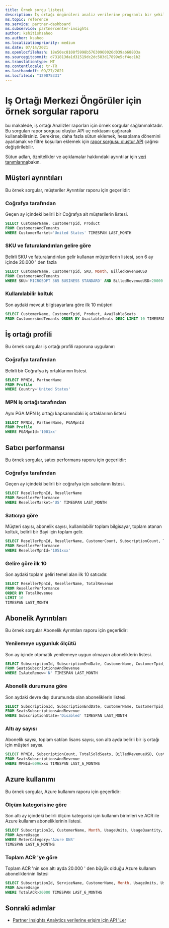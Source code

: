 ```yaml
---
title: Örnek sorgu listesi
description: İş ortağı öngörüleri analiz verilerine programlı bir şekilde erişmek için örnek sorguları kullanın.
ms.topic: reference
ms.service: partner-dashboard
ms.subservice: partnercenter-insights
author: kshitishsahoo
ms.author: ksahoo
ms.localizationpriority: medium
ms.date: 07/14/2021
ms.openlocfilehash: 18e50ec8108f5998b57630960026d039ab68803a
ms.sourcegitcommit: d731813da1d31519dc2dc583d17899e5cf4ec1b2
ms.translationtype: MT
ms.contentlocale: tr-TR
ms.lasthandoff: 09/27/2021
ms.locfileid: "129075331"
---
```

# <a name="sample-queries-for-partner-center-insights-report"></a>Iş Ortağı Merkezi Öngörüler için örnek sorgular raporu

bu makalede, iş ortağı Analizler raporları için örnek sorgular sağlanmaktadır. Bu sorguları rapor sorgusu oluştur API uç noktasını çağırarak kullanabilirsiniz. Gerekirse, daha fazla sütun eklemek, hesaplama dönemini ayarlamak ve filtre koşulları eklemek için [rapor sorgusu oluştur API](insights-programmatic-access-paradigm.md#create-report-query-api) çağrısı değiştirilebilir.

Sütun adları, öznitelikler ve açıklamalar hakkındaki ayrıntılar için [veri tanımlarına](insights-data-definitions.md)bakın.

## <a name="customer-details"></a>Müşteri ayrıntıları

Bu örnek sorgular, müşteriler Ayrıntılar raporu için geçerlidir:

### <a name="by-geography"></a>Coğrafya tarafından

Geçen ay içindeki belirli bir Coğrafya ait müşterilerin listesi.

```sql
SELECT CustomerName, CustomerTpid, Product 
FROM CustomersAndTenants 
WHERE CustomerMarket='United States' TIMESPAN LAST_MONTH
```

### <a name="by-sku-and-billed-revenue"></a>SKU ve faturalandırılan gelire göre

Belirli SKU ve faturalandırılan gelir kullanan müşterilerin listesi, son 6 ay içinde 20.000 ' den fazla

```sql
SELECT CustomerName, CustomerTpid, SKU, Month, BilledRevenueUSD 
FROM CustomersAndTenants 
WHERE SKU='MICROSOFT 365 BUSINESS STANDARD' AND BilledRevenueUSD>20000 TIMESPAN LAST_6_MONTHS
```

### <a name="by-available-seats"></a>Kullanılabilir koltuk

Son aydaki mevcut bilgisayarlara göre ilk 10 müşteri

```sql
SELECT CustomerName, CustomerTpid, Product, AvailableSeats 
FROM CustomersAndTenants ORDER BY AvailableSeats DESC LIMIT 10 TIMESPAN LAST_MONTH
```

## <a name="partner-profile"></a>İş ortağı profili

Bu örnek sorgular iş ortağı profili raporuna uygulanır:

### <a name="by-geography"></a>Coğrafya tarafından

Belirli bir Coğrafya iş ortaklarının listesi.

```sql
SELECT MPNId, PartnerName 
FROM Profile 
WHERE Country='United States'
```

### <a name="by-mpn-partner"></a>MPN iş ortağı tarafından

Aynı PGA MPN Iş ortağı kapsamındaki iş ortaklarının listesi

```sql
SELECT MPNId, PartnerName, PGAMpnId 
FROM Profile 
WHERE PGAMpnId='1001xx'
```

## <a name="reseller-performance"></a>Satıcı performansı

Bu örnek sorgular, satıcı performans raporu için geçerlidir:

### <a name="by-geography"></a>Coğrafya tarafından

Geçen ay içindeki belirli bir coğrafya için satıcıların listesi.

```sql
SELECT ResellerMpnId, ResellerName 
FROM ResellerPerformance 
WHERE ResellerMarket='US' TIMESPAN LAST_MONTH
```

### <a name="by-reseller"></a>Satıcıya göre

Müşteri sayısı, abonelik sayısı, kullanılabilir toplam bilgisayar, toplam atanan koltuk, belirli bir Bayi için toplam gelir.

```sql
SELECT ResellerMpnId, ResellerName, CustomerCount, SubscriptionCount, TotalAvailableSeats, TotalAssignedSeats, TotalRevenue 
FROM ResellerPerformance 
WHERE ResellerMpnId='1051xxx'
```

### <a name="top-10-by-revenue"></a>Gelire göre ilk 10

Son aydaki toplam geliri temel alan ilk 10 satıcıdır.

```sql
SELECT ResellerMpnId, ResellerName, TotalRevenue 
FROM ResellerPerformance 
ORDER BY TotalRevenue 
LIMIT 10 
TIMESPAN LAST_MONTH
```

## <a name="subscription-details"></a>Abonelik Ayrıntıları

Bu örnek sorgular Abonelik Ayrıntıları raporu için geçerlidir:

### <a name="by-renewal-eligibility"></a>Yenilemeye uygunluk ölçütü

Son ay içinde otomatik yenilemeye uygun olmayan aboneliklerin listesi.

```sql
SELECT SubscriptionId, SubscriptionEndDate, CustomerName, CustomerTpid, Product 
FROM SeatsSubscriptionsAndRevenue 
WHERE IsAutoRenew='N' TIMESPAN LAST_MONTH
```

### <a name="by-subscription-state"></a>Abonelik durumuna göre

Son aydaki devre dışı durumunda olan aboneliklerin listesi.

```sql
SELECT SubscriptionId, SubscriptionEndDate, CustomerName, CustomerTpid, Product 
FROM SeatsSubscriptionsAndRevenue 
WHERE SubscriptionState='Disabled' TIMESPAN LAST_MONTH
```

### <a name="counts-for-six-months"></a>Altı ay sayısı

Abonelik sayısı, toplam satılan lisans sayısı, son altı ayda belirli bir iş ortağı için müşteri sayısı.

```sql
SELECT MPNId, SubscriptionCount, TotalSoldSeats, BilledRevenueUSD, CustomerCount 
FROM SeatsSubscriptionsAndRevenue 
WHERE MPNId=6096xxx TIMESPAN LAST_6_MONTHS
```

## <a name="azure-usage"></a>Azure kullanımı

Bu örnek sorgular, Azure kullanım raporu için geçerlidir:

### <a name="by-meter-category"></a>Ölçüm kategorisine göre

Son altı ay içindeki belirli ölçüm kategorisi için kullanım birimleri ve ACR ile Azure kullanım aboneliklerinin listesi.

```sql
SELECT SubscriptionId, CustomerName, Month, UsageUnits, UsageQuantity, TotalACR 
FROM AzureUsage 
WHERE MeterCategory='Azure DNS' 
TIMESPAN LAST_6_MONTHS
```

### <a name="by-total-acr"></a>Toplam ACR 'ye göre

Toplam ACR 'nin son altı ayda 20.000 ' den büyük olduğu Azure kullanım aboneliklerinin listesi

```sql
SELECT SubscriptionId, ServiceName, CustomerName, Month, UsageUnits, UsageQuantity, TotalACR 
FROM AzureUsage 
WHERE TotalACR>20000 TIMESPAN LAST_6_MONTHS
```

## <a name="next-steps"></a>Sonraki adımlar

- [Partner Insights Analytics verilerine erişim için API 'Ler](insights-programmatic-analytics-available-api.md)